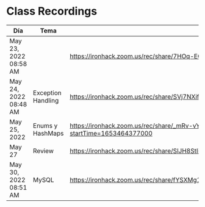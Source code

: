 # Class Recordings

| Día                   | Tema               | Enlace                                                       |
| --------------------- | ------------------ | ------------------------------------------------------------ |
| May 23, 2022 08:58 AM |                    | https://ironhack.zoom.us/rec/share/7HOq-EQO56uVM-xCKnwjNzs08e5QZjFcJZSzYdJ0WnrxOh86DU_z_7x-r4xxlKrY.I7jZxWozhykvDb9V |
| May 24, 2022 08:48 AM | Exception Handling | https://ironhack.zoom.us/rec/share/SVj7NXifITcHdBFB2cutW8AodqKGDGgJPADxUemXsPII9v4Yz8PHLDF1hVCFDpw.etKwsaZJUGR3vhlw |
| May 25, 2022          | Enums y HashMaps   | https://ironhack.zoom.us/rec/share/_mRv-vYn72HOPGvso-kxlxFC27RXXkuw01nCuj1i2VTpp26RIdZPSvdoVqtD6rA.agj9orau1VQpI4R_?startTime=1653464377000 |
| May 27                | Review             | https://ironhack.zoom.us/rec/share/SlJH8StIiEMZXHjGQuSoxM3Por3_1ZbFABlBtUFajS1gHbmWu2rE-CT5pumSqUgg.rBNYqtv2T96mt4zN |
| May 30, 2022 08:51 AM | MySQL              | https://ironhack.zoom.us/rec/share/fYSXMg1WgbNMlME1dE83qGfa14V3SPJSSZZ2qHSmJ7YXX5JlrM00Tf6MXHrPo9Sr.hnhwtg99NwjP7ksf |